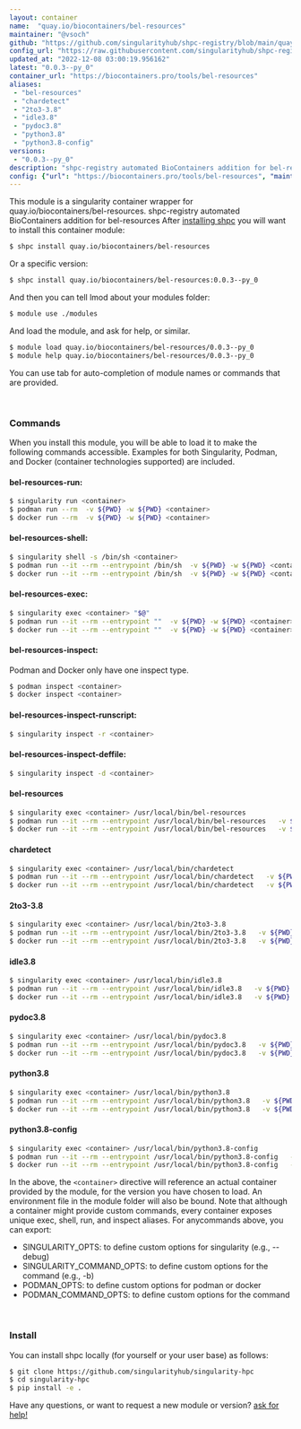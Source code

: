 ```yaml
---
layout: container
name:  "quay.io/biocontainers/bel-resources"
maintainer: "@vsoch"
github: "https://github.com/singularityhub/shpc-registry/blob/main/quay.io/biocontainers/bel-resources/container.yaml"
config_url: "https://raw.githubusercontent.com/singularityhub/shpc-registry/main/quay.io/biocontainers/bel-resources/container.yaml"
updated_at: "2022-12-08 03:00:19.956162"
latest: "0.0.3--py_0"
container_url: "https://biocontainers.pro/tools/bel-resources"
aliases:
 - "bel-resources"
 - "chardetect"
 - "2to3-3.8"
 - "idle3.8"
 - "pydoc3.8"
 - "python3.8"
 - "python3.8-config"
versions:
 - "0.0.3--py_0"
description: "shpc-registry automated BioContainers addition for bel-resources"
config: {"url": "https://biocontainers.pro/tools/bel-resources", "maintainer": "@vsoch", "description": "shpc-registry automated BioContainers addition for bel-resources", "latest": {"0.0.3--py_0": "sha256:8ff017d37b391093762bf0aededd80957591bb5bf70d8592ffd7131e1fa709c4"}, "tags": {"0.0.3--py_0": "sha256:8ff017d37b391093762bf0aededd80957591bb5bf70d8592ffd7131e1fa709c4"}, "docker": "quay.io/biocontainers/bel-resources", "aliases": {"bel-resources": "/usr/local/bin/bel-resources", "chardetect": "/usr/local/bin/chardetect", "2to3-3.8": "/usr/local/bin/2to3-3.8", "idle3.8": "/usr/local/bin/idle3.8", "pydoc3.8": "/usr/local/bin/pydoc3.8", "python3.8": "/usr/local/bin/python3.8", "python3.8-config": "/usr/local/bin/python3.8-config"}}
---
```


This module is a singularity container wrapper for quay.io/biocontainers/bel-resources.
shpc-registry automated BioContainers addition for bel-resources
After [installing shpc](#install) you will want to install this container module:


```bash
$ shpc install quay.io/biocontainers/bel-resources
```

Or a specific version:

```bash
$ shpc install quay.io/biocontainers/bel-resources:0.0.3--py_0
```

And then you can tell lmod about your modules folder:

```bash
$ module use ./modules
```

And load the module, and ask for help, or similar.

```bash
$ module load quay.io/biocontainers/bel-resources/0.0.3--py_0
$ module help quay.io/biocontainers/bel-resources/0.0.3--py_0
```

You can use tab for auto-completion of module names or commands that are provided.

<br>

### Commands

When you install this module, you will be able to load it to make the following commands accessible.
Examples for both Singularity, Podman, and Docker (container technologies supported) are included.

#### bel-resources-run:

```bash
$ singularity run <container>
$ podman run --rm  -v ${PWD} -w ${PWD} <container>
$ docker run --rm  -v ${PWD} -w ${PWD} <container>
```

#### bel-resources-shell:

```bash
$ singularity shell -s /bin/sh <container>
$ podman run --it --rm --entrypoint /bin/sh  -v ${PWD} -w ${PWD} <container>
$ docker run --it --rm --entrypoint /bin/sh  -v ${PWD} -w ${PWD} <container>
```

#### bel-resources-exec:

```bash
$ singularity exec <container> "$@"
$ podman run --it --rm --entrypoint ""  -v ${PWD} -w ${PWD} <container> "$@"
$ docker run --it --rm --entrypoint ""  -v ${PWD} -w ${PWD} <container> "$@"
```

#### bel-resources-inspect:

Podman and Docker only have one inspect type.

```bash
$ podman inspect <container>
$ docker inspect <container>
```

#### bel-resources-inspect-runscript:

```bash
$ singularity inspect -r <container>
```

#### bel-resources-inspect-deffile:

```bash
$ singularity inspect -d <container>
```


#### bel-resources

```bash
$ singularity exec <container> /usr/local/bin/bel-resources
$ podman run --it --rm --entrypoint /usr/local/bin/bel-resources   -v ${PWD} -w ${PWD} <container> -c " $@"
$ docker run --it --rm --entrypoint /usr/local/bin/bel-resources   -v ${PWD} -w ${PWD} <container> -c " $@"
```


#### chardetect

```bash
$ singularity exec <container> /usr/local/bin/chardetect
$ podman run --it --rm --entrypoint /usr/local/bin/chardetect   -v ${PWD} -w ${PWD} <container> -c " $@"
$ docker run --it --rm --entrypoint /usr/local/bin/chardetect   -v ${PWD} -w ${PWD} <container> -c " $@"
```


#### 2to3-3.8

```bash
$ singularity exec <container> /usr/local/bin/2to3-3.8
$ podman run --it --rm --entrypoint /usr/local/bin/2to3-3.8   -v ${PWD} -w ${PWD} <container> -c " $@"
$ docker run --it --rm --entrypoint /usr/local/bin/2to3-3.8   -v ${PWD} -w ${PWD} <container> -c " $@"
```


#### idle3.8

```bash
$ singularity exec <container> /usr/local/bin/idle3.8
$ podman run --it --rm --entrypoint /usr/local/bin/idle3.8   -v ${PWD} -w ${PWD} <container> -c " $@"
$ docker run --it --rm --entrypoint /usr/local/bin/idle3.8   -v ${PWD} -w ${PWD} <container> -c " $@"
```


#### pydoc3.8

```bash
$ singularity exec <container> /usr/local/bin/pydoc3.8
$ podman run --it --rm --entrypoint /usr/local/bin/pydoc3.8   -v ${PWD} -w ${PWD} <container> -c " $@"
$ docker run --it --rm --entrypoint /usr/local/bin/pydoc3.8   -v ${PWD} -w ${PWD} <container> -c " $@"
```


#### python3.8

```bash
$ singularity exec <container> /usr/local/bin/python3.8
$ podman run --it --rm --entrypoint /usr/local/bin/python3.8   -v ${PWD} -w ${PWD} <container> -c " $@"
$ docker run --it --rm --entrypoint /usr/local/bin/python3.8   -v ${PWD} -w ${PWD} <container> -c " $@"
```


#### python3.8-config

```bash
$ singularity exec <container> /usr/local/bin/python3.8-config
$ podman run --it --rm --entrypoint /usr/local/bin/python3.8-config   -v ${PWD} -w ${PWD} <container> -c " $@"
$ docker run --it --rm --entrypoint /usr/local/bin/python3.8-config   -v ${PWD} -w ${PWD} <container> -c " $@"
```



In the above, the `<container>` directive will reference an actual container provided
by the module, for the version you have chosen to load. An environment file in the
module folder will also be bound. Note that although a container
might provide custom commands, every container exposes unique exec, shell, run, and
inspect aliases. For anycommands above, you can export:

 - SINGULARITY_OPTS: to define custom options for singularity (e.g., --debug)
 - SINGULARITY_COMMAND_OPTS: to define custom options for the command (e.g., -b)
 - PODMAN_OPTS: to define custom options for podman or docker
 - PODMAN_COMMAND_OPTS: to define custom options for the command

<br>

### Install

You can install shpc locally (for yourself or your user base) as follows:

```bash
$ git clone https://github.com/singularityhub/singularity-hpc
$ cd singularity-hpc
$ pip install -e .
```

Have any questions, or want to request a new module or version? [ask for help!](https://github.com/singularityhub/singularity-hpc/issues)